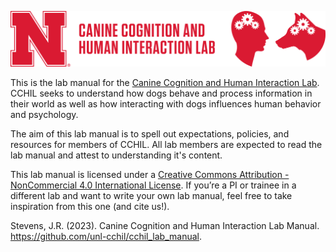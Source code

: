 ![](media/cchil_logo_red_wide.png)

This is the lab manual for the [Canine Cognition and Human Interaction Lab](https://dogcog.unl.edu). CCHIL seeks to understand how dogs behave and process information in their world as well as how interacting with dogs influences human behavior and psychology.

The aim of this lab manual is to spell out expectations, policies, and resources for members of CCHIL. All lab members are expected to read the lab manual and attest to understanding it's content.

This lab manual is licensed under a [Creative Commons Attribution - NonCommercial 4.0 International License](https://creativecommons.org/licenses/by-nc/4.0/). If you’re a PI or trainee in a different lab and want to write your own lab manual, feel free to take inspiration from this one (and cite us!).

Stevens, J.R. (2023). Canine Cognition and Human Interaction Lab Manual. https://github.com/unl-cchil/cchil_lab_manual.
